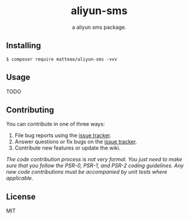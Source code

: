 <h1 align="center"> aliyun-sms </h1>

<p align="center"> a aliyun sms package.</p>


## Installing

```shell
$ composer require matteao/aliyun-sms -vvv
```

## Usage

TODO

## Contributing

You can contribute in one of three ways:

1. File bug reports using the [issue tracker](https://github.com/matteao/aliyun-sms/issues).
2. Answer questions or fix bugs on the [issue tracker](https://github.com/matteao/aliyun-sms/issues).
3. Contribute new features or update the wiki.

_The code contribution process is not very formal. You just need to make sure that you follow the PSR-0, PSR-1, and PSR-2 coding guidelines. Any new code contributions must be accompanied by unit tests where applicable._

## License

MIT